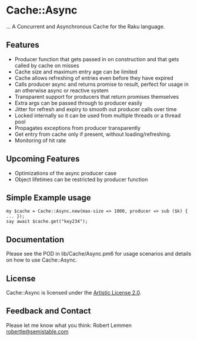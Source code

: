 # Cache::Async

... A Concurrent and Asynchronous Cache for the Raku language.

## Features

* Producer function that gets passed in on construction and that gets called by
  cache on misses
* Cache size and maximum entry age can be limited
* Cache allows refreshing of entries even before they have expired
* Calls producer async and returns promise to result, perfect for usage in an
  otherwise async or reactive system
* Transparent support for producers that return promises themselves
* Extra args can be passed through to producer easily
* Jitter for refresh and expiry to smooth out producer calls over time
* Locked internally so it can be used from multiple threads or a thread pool
* Propagates exceptions from producer transparently
* Get entry from cache only if present, without loading/refreshing.
* Monitoring of hit rate 

## Upcoming Features

* Optimizations of the async producer case
* Object lifetimes can be restricted by producer function

## Simple Example usage

    my $cache = Cache::Async.new(max-size => 1000, producer => sub ($k) { ... });
    say await $cache.get("key234");

## Documentation

Please see the POD in lib/Cache/Async.pm6 for usage scenarios and details on how to use Cache::Async.

## License

Cache::Async is licensed under the [Artistic License 2.0](https://opensource.org/licenses/Artistic-2.0).

## Feedback and Contact

Please let me know what you think: Robert Lemmen <robertle@semistable.com>
